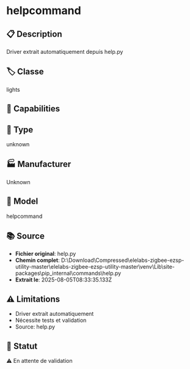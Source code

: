 # helpcommand

## 📋 Description
Driver extrait automatiquement depuis help.py

## 🏷️ Classe
lights

## 🔧 Capabilities


## 📡 Type
unknown

## 🏭 Manufacturer
Unknown

## 📱 Model
helpcommand

## 📚 Source
- **Fichier original**: help.py
- **Chemin complet**: D:\Download\Compressed\elelabs-zigbee-ezsp-utility-master\elelabs-zigbee-ezsp-utility-master\venv\Lib\site-packages\pip\_internal\commands\help.py
- **Extrait le**: 2025-08-05T08:33:35.133Z

## ⚠️ Limitations
- Driver extrait automatiquement
- Nécessite tests et validation
- Source: help.py

## 🚀 Statut
⚠️ En attente de validation
